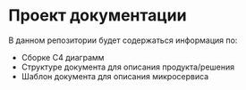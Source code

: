 # Проект документации

В данном репозитории будет содержаться информация по:

* Сборке С4 диаграмм
* Структуре документа для описания продукта/решения
* Шаблон документа для описания микросервиса
